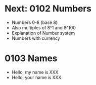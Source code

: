 
# Next: 0102 Numbers

* Numbers 0-8 (base 8)
* Also multiples of 8^1 and 8^100
* Explanation of Number system
* Numbers with currency

# 0103 Names

* Hello, my name is XXX
* Hello, your name is XXX